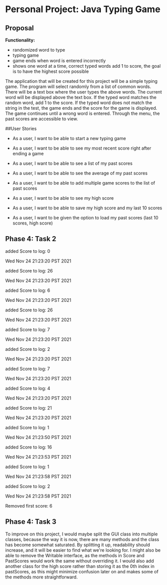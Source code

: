 # Personal Project: Java Typing Game

## Proposal

**Functionality:**
- randomized word to type
- typing game
- game ends when word is entered incorrectly
- shows one word at a time, correct typed words add 1 to score, the goal is to have the highest score possible



The application that will be created for this project will be a simple typing game. The program will select 
randomly from a list of common words. There will be a text box where the user types the above
words. The current word will be displayed above the text box. If the typed word matches the random word, add 
1 to the score. If the typed word does not match the string in the test, the game ends and the score for the
game is displayed. The game continues until a wrong word is entered. Through the menu, the past scores are
accessible to view.


##User Stories
 - As a user, I want to be able to start a new typing game
 - As a user, I want to be able to see my most recent score right after ending a game
 - As a user, I want to be able to see a list of my past scores
 - As a user, I want to be able to see the average of my past scores
 - As a user, I want to be able to add multiple game scores to the list of past scores

 - As a user, I want to be able to see my high score
 - As a user, I want to be able to save my high score and my last 10 scores
 - As a user, I want to be given the option to load my past scores (last 10 scores, high score)


## Phase 4: Task 2
added Score to log: 0

Wed Nov 24 21:23:20 PST 2021

added Score to log: 26

Wed Nov 24 21:23:20 PST 2021

added Score to log: 6

Wed Nov 24 21:23:20 PST 2021

added Score to log: 26

Wed Nov 24 21:23:20 PST 2021

added Score to log: 7

Wed Nov 24 21:23:20 PST 2021

added Score to log: 2

Wed Nov 24 21:23:20 PST 2021

added Score to log: 7

Wed Nov 24 21:23:20 PST 2021

added Score to log: 4

Wed Nov 24 21:23:20 PST 2021

added Score to log: 21

Wed Nov 24 21:23:20 PST 2021

added Score to log: 1

Wed Nov 24 21:23:50 PST 2021

added Score to log: 16

Wed Nov 24 21:23:53 PST 2021

added Score to log: 1

Wed Nov 24 21:23:58 PST 2021

added Score to log: 2

Wed Nov 24 21:23:58 PST 2021

Removed first score: 6


## Phase 4: Task 3
To improve on this project, I would maybe split the GUI class into multiple classes, because the way
it is now, there are many methods and the class has become somewhat saturated. By splitting it up, 
readability should increase, and it will be easier to find what we're looking for. I might also be able
to remove the Writable interface, as the methods in Score and PastScores would work the same without 
overriding it. I would also add another class for the high score rather than storing it as the 0th
index in pastScores, as this might minimize confusion later on and makes some of the methods more
straightforward.